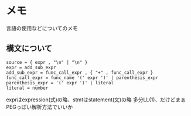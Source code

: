 
メモ
=====

言語の使用などについてのメモ


構文について
-----

```ebnf
source = { expr , "\n" | "\n" }
expr = add_sub_expr
add_sub_expr = func_call_expr , { "+" , func_call_expr }
func_call_expr = func_name '(' expr ')' | parenthesis_expr
parenthesis_expr = '(' expr ')' | literal
literal = number
```

exprはexpression(式)の略、stmtはstatement(文)の略
多分LL(1)、だけどまぁPEGっぽい解析方法でいいか